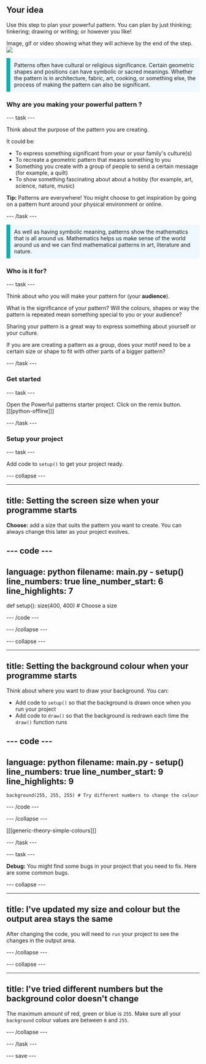 ## Your idea

Use this step to plan your powerful pattern. You can plan by just thinking; tinkering; drawing or writing; or however you like! 

Image, gif or video showing what they will achieve by the end of the step. ![](images/image.png)

<p style="border-left: solid; border-width:10px; border-color: #0faeb0; background-color: aliceblue; padding: 10px;">Patterns often have cultural or religious significance. Certain geometric shapes and positions can have symbolic or sacred meanings. Whether the pattern is in architecture, fabric, art, cooking, or something else, the process of making the pattern can also be significant.</p>

### Why are you making your powerful pattern ?

--- task ---

Think about the purpose of the pattern you are creating.

It could be:
- To express something significant from your or your family's culture(s)
- To recreate a geometric pattern that means something to you
- Something you create with a group of people to send a certain message (for example, a quilt)
- To show something fascinating about about a hobby (for example, art, science, nature, music)

**Tip:** Patterns are everywhere! You might choose to get inspiration by going on a pattern hunt around your physical environment or online. 

--- /task ---

<p style="border-left: solid; border-width:10px; border-color: #0faeb0; background-color: aliceblue; padding: 10px;">As well as having symbolic meaning, patterns show the mathematics that is all around us. Mathematics helps us make sense of the world around us and we can find mathematical patterns in art, literature and nature. </p>

### Who is it for?

--- task ---

Think about who you will make your pattern for (your **audience**).

What is the significance of your pattern? Will the colours, shapes or way the pattern is repeated mean something special to you or your audience? 

Sharing your pattern is a great way to express something about yourself or your culture.

If you are are creating a pattern as a group, does your motif need to be a certain size or shape to fit with other parts of a bigger pattern? 

--- /task ---

### Get started

--- task ---

Open the Powerful patterns starter project. Click on the remix button.
[[[python-offline]]]

--- /task ---

### Setup your project

--- task ---

Add code to `setup()` to get your project ready. 

--- collapse ---

---
title: Setting the screen size when your programme starts
---

**Choose:** add a size that suits the pattern you want to create. You can always change this later as your project evolves.

--- code ---
---
language: python
filename: main.py - setup()
line_numbers: true
line_number_start: 6
line_highlights: 7
---
def setup():
    size(400, 400) # Choose a size 

--- /code ---

--- /collapse ---

--- collapse ---

---
title: Setting the background colour when your programme starts
---

Think about where you want to draw your background. You can:
+ Add code to `setup()` so that the background is drawn once when you run your project  
+ Add code to `draw()` so that the background is redrawn each time the `draw()` function runs

--- code ---
---
language: python
filename: main.py - setup()
line_numbers: true
line_number_start: 9
line_highlights: 9
---
    background(255, 255, 255) # Try different numbers to change the colour 

--- /code ---

--- /collapse ---

[[[generic-theory-simple-colours]]]

--- /task ---

--- task ---

**Debug:** You might find some bugs in your project that you need to fix. Here are some common bugs.

--- collapse ---

---
title: I've updated my size and colour but the output area stays the same
---

After changing the code, you will need to `run` your project to see the changes in the output area. 

--- /collapse ---

--- collapse ---

---
title: I've tried different numbers but the background color doesn't change 
---

The maximum amount of red, green or blue is `255`. Make sure all your `background` colour values are between `0` and `255`.  

--- /collapse ---

--- /task ---


--- save ---

